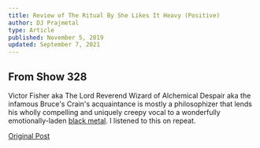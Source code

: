 ```yaml
---
title: Review of The Ritual By She Likes It Heavy (Positive)
author: DJ Prajmetal
type: Article
published: November 5, 2019
updated: September 7, 2021
---
```


<blog-post :title="title"></blog-post>

## From Show 328


<photo src="she-likes-it-heavy.jpg" alt="She Likes It Heavy"></photo>

Victor Fisher aka The Lord Reverend Wizard of Alchemical Despair aka the infamous Bruce's Crain's acquaintance is mostly a philosophizer that lends his wholly compelling and uniquely creepy vocal to a wonderfully emotionally-laden [black metal](/the-ritual). I listened to this on repeat.

[Original Post](http://reject.libsyn.com/she-likes-it-heavy_show-328_110519)